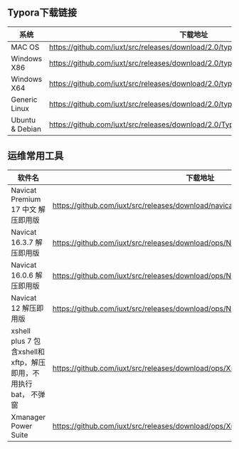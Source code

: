## Typora下载链接

| 系统            | 下载地址                                                                         |
| --------------- | -------------------------------------------------------------------------------- |
| MAC OS          | https://github.com/iuxt/src/releases/download/2.0/typora-0-11-18.dmg             |
| Windows X86     | https://github.com/iuxt/src/releases/download/2.0/typora-0-11-18.exe             |
| Windows X64     | https://github.com/iuxt/src/releases/download/2.0/typora-setup-x64_0.9.96.exe    |
| Generic Linux   | https://github.com/iuxt/src/releases/download/2.0/typora-0-11-18.tar.gz          |
| Ubuntu & Debian | https://github.com/iuxt/src/releases/download/2.0/Typora_Linux_0.11.18_amd64.deb |


## 运维常用工具

| 软件名                | 下载地址                                                                            |
| --------------------- | ----------------------------------------------------------------------------------- |
|Navicat Premium 17 中文 解压即用版|https://github.com/iuxt/src/releases/download/navicat17/Navicat.Premium.17.zip|
| Navicat 16.3.7 解压即用版 | https://github.com/iuxt/src/releases/download/ops/Navicat.Premium.16.3.7.zip   | 
| Navicat 16.0.6 解压即用版 | https://github.com/iuxt/src/releases/download/ops/Navicat_16.0.6.7z                 |
| Navicat 12 解压即用版 | https://github.com/iuxt/src/releases/download/ops/Navicat.Premium.12.zip            |
|xshell plus 7 包含xshell和xftp，解压即用，不用执行bat， 不弹窗|https://github.com/iuxt/src/releases/download/ops/XshellPlus_v7.0.0023r.7z|
| Xmanager Power Suite  | https://github.com/iuxt/src/releases/download/ops/Xmanager.Power.Suite.6.0.0029.zip |

